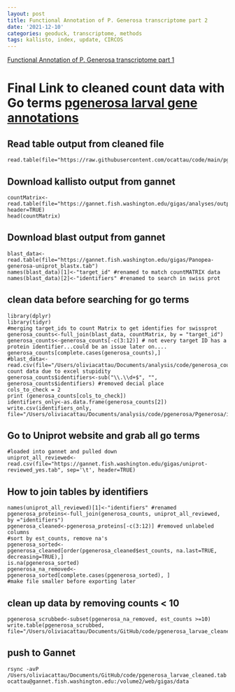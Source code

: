 ```yaml
---
layout: post
title: Functional Annotation of P. Generosa transcriptome part 2
date: '2021-12-10'
categories: geoduck, transcriptome, methods
tags: kallisto, index, update, CIRCOS
---
```

[Functional Annotation of P. Generosa transcriptome part 1](https://ocattau.github.io/notebook-2/2021-10-21-functiongeneannotations/)

# Final Link to cleaned count data with Go terms [pgenerosa larval gene annotations](https://gannet.fish.washington.edu/gigas/data/pgenerosa_larvae_cleaned.tab)

## Read table output from cleaned file
```{r]
read.table(file="https://raw.githubusercontent.com/ocattau/code/main/pgenerosa_larvae_cleaned.tab")
```

## Download kallisto output from gannet
```{r}
countMatrix<-read.table(file="https://gannet.fish.washington.edu/gigas/analyses/output_01/abundance.tsv", header=TRUE)
head(countMatrix)
```
## Download blast output from gannet
```{r}
blast_data<-read.table(file="https://gannet.fish.washington.edu/gigas/Panopea-generosa-uniprot_blastx.tab")
names(blast_data)[1]<-"target_id" #renamed to match countMATRIX data
names(blast_data)[2]<-"identifiers" #renamed to search in swiss prot 
```
## clean data before searching for go terms
```{r}
library(dplyr)
library(tidyr)
#merging target_ids to count Matrix to get identifies for swissprot
generosa_counts<-full_join(blast_data, countMatrix, by = "target_id")
generosa_counts<-generosa_counts[-c(3:12)] # not every target ID has a protein identifier...could be an issue later on....
generosa_counts[complete.cases(generosa_counts),] 
#blast_data<-read.csv(file="/Users/oliviacattau/Documents/analysis/code/generosa_counts.csv")#lost count data due to excel stupidity
generosa_counts$identifiers<-sub("\\.\\d+$", "", generosa_counts$identifiers) #removed decial place
cols_to_check = 2
print (generosa_counts[cols_to_check])
identifiers_only<-as.data.frame(generosa_counts[2])
write.csv(identifiers_only, file="/Users/oliviacattau/Documents/analysis/code/pgenerosa/Pgenerosa/identifiers_for_uniprot_go_terms.csv")
```
## Go to Uniprot website and grab all go terms
```{r}
#loaded into gannet and pulled down
uniprot_all_reviewed<-read.csv(file="https://gannet.fish.washington.edu/gigas/uniprot-reviewed_yes.tab", sep='\t', header=TRUE)
```

## How to join tables by identifiers 
```{r}
names(uniprot_all_reviewed)[1]<-"identifiers" #renamed
pgenerosa_proteins<-full_join(generosa_counts, uniprot_all_reviewed, by ="identifiers")
pgenerosa_cleaned<-pgenerosa_proteins[-c(3:12)] #removed unlabeled columns 
#sort by est_counts, remove na's
pgenerosa_sorted<-pgenerosa_cleaned[order(pgenerosa_cleaned$est_counts, na.last=TRUE, decreasing=TRUE),]
is.na(pgenerosa_sorted)
pgenerosa_na_removed<-pgenerosa_sorted[complete.cases(pgenerosa_sorted), ]
#make file smaller before exporting later 
```
## clean up data by removing counts < 10
```{r}
pgenerosa_scrubbed<-subset(pgenerosa_na_removed, est_counts >=10)
write.table(pgenerosa_scrubbed, file="/Users/oliviacattau/Documents/GitHub/code/pgenerosa_larvae_cleaned.tab")
```
## push to Gannet
```{r}
rsync -avP /Users/oliviacattau/Documents/GitHub/code/pgenerosa_larvae_cleaned.tab ocattau@gannet.fish.washington.edu:/volume2/web/gigas/data
```


